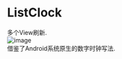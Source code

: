 # ListClock
多个View刷新.
<br>![image](https://github.com/q422013/ListClock/blob/master/refresh.png)
  <br>借鉴了Android系统原生的数字时钟写法.
